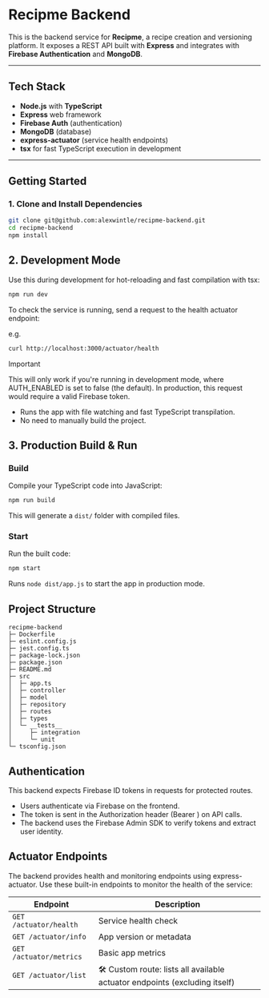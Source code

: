 # Recipme Backend

This is the backend service for **Recipme**, a recipe creation and versioning platform. It exposes a REST API built with **Express** and integrates with **Firebase Authentication** and **MongoDB**.

---

## Tech Stack

- **Node.js** with **TypeScript**
- **Express** web framework
- **Firebase Auth** (authentication)
- **MongoDB** (database)
- **express-actuator** (service health endpoints)
- **tsx** for fast TypeScript execution in development

---

## Getting Started

### 1. Clone and Install Dependencies

```bash
git clone git@github.com:alexwintle/recipme-backend.git
cd recipme-backend
npm install
```

## 2. Development Mode

Use this during development for hot-reloading and fast compilation with tsx:

```bash 
npm run dev
```

To check the service is running, send a request to the health actuator endpoint:

e.g.
```bash
curl http://localhost:3000/actuator/health
```

> [!IMPORTANT]
> This will only work if you're running in development mode, where AUTH_ENABLED is set to false (the default). In production, this request would require a valid Firebase token.

- Runs the app with file watching and fast TypeScript transpilation.
- No need to manually build the project.

## 3. Production Build & Run

### Build

Compile your TypeScript code into JavaScript:

```bash
npm run build
```

This will generate a `dist/` folder with compiled files.

### Start

Run the built code:

```bash
npm start
```

Runs `node dist/app.js` to start the app in production mode.


## Project Structure
```
recipme-backend
├─ Dockerfile
├─ eslint.config.js
├─ jest.config.ts
├─ package-lock.json
├─ package.json
├─ README.md
├─ src
│  ├─ app.ts
│  ├─ controller
│  ├─ model
│  ├─ repository
│  ├─ routes
│  ├─ types
│  └─ __tests__
│     ├─ integration
│     └─ unit
└─ tsconfig.json
```

## Authentication

This backend expects Firebase ID tokens in requests for protected routes.

- Users authenticate via Firebase on the frontend.
- The token is sent in the Authorization header (Bearer <token>) on API calls.
- The backend uses the Firebase Admin SDK to verify tokens and extract user identity.

## Actuator Endpoints

The backend provides health and monitoring endpoints using express-actuator.
Use these built-in endpoints to monitor the health of the service:

| Endpoint                | Description                                                                |
| ----------------------- | -------------------------------------------------------------------------- |
| `GET /actuator/health`  | Service health check                                                       |
| `GET /actuator/info`    | App version or metadata                                                    |
| `GET /actuator/metrics` | Basic app metrics                |
| `GET /actuator/list`    | 🛠 Custom route: lists all available actuator endpoints (excluding itself) |

